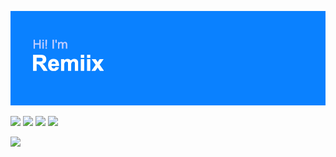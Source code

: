 ![Hi! I'm Remiix](header.png)

![](https://img.shields.io/badge/OS-MacOS%2011-blue) ![](https://img.shields.io/badge/Languages-JavaScript%20%2B%20HTML%2FCSS-blue) ![](https://img.shields.io/badge/Editor-VSC-blue) ![](https://img.shields.io/badge/Hosting-Glitch-blue)

[![](https://github-readme-stats.vercel.app/api/top-langs/?username=RemiixInc&show_icons=true&theme=radical)](https://github.com/anuraghazra/github-readme-stats)

